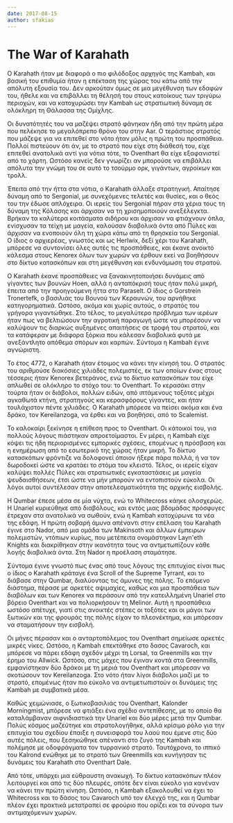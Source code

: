 ```yaml
---
date: 2017-08-15
author: sfakias
---
```

# The War of Karahath

Ο Karahath ήταν με διαφορά ο πιο φιλόδοξος αρχηγός της Kambah, και βασική του
επιθυμία ήταν η επέκταση της χώρας του κάτω από την απόλυτη εξουσία του. Δεν
αρκούταν όμως σε μια μεγέθυνση των εδαφών του, ήθελε και να επιβάλλει τη
θέλησή του στους κατοίκους των τριγύρω περιοχών, και να κατοχυρώσει την Kambah
ως στρατιωτική δύναμη σε ολόκληρη τη Θάλασσα της Ομίχλης.



Οι δυνατότητές του να μαζέψει στρατό φάνηκαν ήδη από την πρώτη μέρα που
πελέκησε το μεγαλόπρεπο θρόνο του στην Aar. Ο τεράστιος στρατός που μάζεψε για
να επιτεθεί στο νότο ήταν μόλις η πρώτη του προσπάθεια. Πολλοί πιστεύουν ότι
άν, με το στρατό που είχε στη διάθεσή του, είχε επιτεθεί ανατολικά αντί για
νότια τότε, το Oventhart θα είχε εξαφανιστεί από το χάρτη. Ωστόσο κανείς δεν
γνωρίζει αν μπορούσε να επιβάλλει απόλυτα την γνώμη του σε αυτό το τσούρμο
ορκ, γιγάντων, αγροίκων και τρολλ.



Έπειτα από την ήττα στα νότια, ο Karahath άλλαξε στρατηγική. Απαίτησε δύναμη
από το Sergonial, με συνεχόμενες τελετές και θυσίες, και ο θεός του την έδωσε
απλόχειρα. Oι ιερείς του Sergonial πήραν στα χέρια τους τη δύναμη της Κόλασης
και άρχισαν να τη χρισημοποιούν ανεξέλεγκτα. Βρήκαν τα καλύτερα κοιτάσματα
σιδήρου και άρχισαν να φτιάχνουν όπλα, ενίσχυσαν τα τείχη με μαγεία, καλούσαν
διαβολικά όντα από Πύλες και άρχισαν να ενοποιούν όλη τη χώρα κάτω από τη
θρησκεία του Sergonial. Ο ίδιος ο αρχιερέας, γνωστός και ως Herlwix, δεξί χέρι
του Karahath, μπόρεσε να συντονίσει όλες αυτές τις προσπάθειες, και έκανε
ανοικτό κάλεσμα στους Kenorex όλων των χωρών να έρθουν εκεί να βοηθήσουν στο
δίκτυο κατασκόπων και στη μεγέθυνση και ενδυνάμωση του στρατού.



Ο Karahath έκανε προσπάθειες να ξανακινητοποιήσει δυνάμεις από γίγαντες των
βουνών Hoen, αλλά η ανταπόκρισή τους ήταν πολύ μικρή, έπειτα από την
προηγούμενη ήττα στο Paraselt. Ο ίδιος ο Gorstrein Tronertefk, ο βασιλιάς του
Βουνού των Κεραυνών, του αρνήθηκε κατηγορηματικά. Ωστόσο, ακόμα και χωρίς
αυτούς, ο στρατός του γρήγορα γιγαντώθηκε. Στο τέλος, το μεγαλύτερο πρόβλημα
των ιερέων ήταν πως να βελτιώσουν την αγροτική παραγωγή ώστε να μπορέσουν να
καλύψουν τις διαρκώς αυξημένες απαιτήσεις σε τροφή του στρατού, και τα
κατάφεραν με διάφορα ξόρκια που κάλεσαν διαβολικά φυτά με ανεξάντλητο απόθεμα
σπόρων και καρπών. Σύντομα η Kambah έγινε αγνώριστη.



Το έτος 4772, ο Karahath ήταν έτοιμος να κάνει την κίνησή του. Ο στρατός του
αριθμούσε διακόσιες χιλιάδες πολεμιστές, εκ των οποίων ένας στους τέσσερις
ήταν Kenorex βετεράνος, ενώ το δίκτυο κατασκόπων του είχε απλωθεί σε ολόκληρο
το στόχο του: το Oventhart. Το κερασάκι στην τούρτα ήταν οι διάβολοι, πολλών
ειδών, από ιπτάμενους τοξότες μέχρι αγκαθωτά κτήνη, στρατηγούς και κερασφόρους
γίγαντες, και ήταν τουλάχιστον πέντε χιλιάδες. Ο Karahath μπόρεσε να πείσει
ακόμα και ένα δράκο, τον Kereilanzoga, να έρθει και να βοηθήσει, από το
Scalemist.



Το καλοκαίρι ξεκίνησε η επίθεση προς το Oventhart. Οι κάτοικοί του, για
πολλούς λόγους πιάστηκαν απροετοίμαστοι. Εν μέρει, η Kambah είχε κόψει τις ήδη
περιορισμένες εμπορικές σχέσεις, επομένως η πρόσβαση και η ενημέρωση από το
εσωτερικό της χώρας ήταν μικρή. Το δίκτυο κατασκόπων φρόντιζε να δολοφονεί
όποιον ήξερε πάρα πολλά, ή να τον δωροδοκεί ώστε να κρατάει το στόμα του
κλειστό. Τέλος, οι ιερείς είχαν καλύψει πολλές Πύλες και στρατιωτικές
εγκαταστάσεις με μαγεία ψευδαισθήσεων, έτσι ώστε να μήν μπορούν να εντοπιστούν
εύκολα. Οι λόγοι αυτοί συντέλεσαν στην αποτελεσματικότητα της αρχικής
εισβολής.



H Qumbar έπεσε μέσα σε μία νύχτα, ενώ το Whitecross κάηκε ολοσχερώς. Η Unariel
κυριεύθηκε από διαβόλους, και εντός μιας βδομάδας πρόσφυγες έτρεχαν στα
ανατολικά να σωθούν, ενώ η Kambah κατοχύρωνε τα νέα της εδάφη. Η πρώτη σοβαρή
άμυνα απέναντι στην επέλαση του Karahath έγινε στο Nador, από μια ομάδα των
Makinsoth και άλλων έμπειρων πολεμιστών, ντόπιων κυρίως, που μετέπειτα
ονομάστηκαν Layn'eth Knights και διακρίθηκαν στην ικανότητα τους να
αντμετωπίζουν κάθε λογής διαβολικά όντα. Στη Nador η προέλαση σταμάτησε.  

Σύντομα έγινε γνωστό πως ένας από τους λόγους της επιτυχίας είναι πως ο ίδιος
ο Karahath κράταγε ένα Scroll of the Supreme Tyrrant, και το διάβασε στην
Qumbar, διαλύοντας τις άμυνες της πόλης. Το επόμενο διάστημα, πέρασε με
αρκετές αψιμαχίες, καθώς και μια προσπάθεια των διαβόλων και των Kenorex να
περάσουν από την κατειλλημένη Unariel στο βόρειo Oventhart και να πολιορκήσουν
τη Melinor. Αυτή η προσπάθεια ωστόσο απέτυχε, γιατί στις ανοικτές στέπες οι
τοξότες και οι μάγοι των ξωτικών και της φρουράς της πόλης είχαν το
πλεονέκτημα, και μπόρεσαν να σταματήσουν την εισβολή.  

Οι μήνες πέρασαν και ο ανταρτοπόλεμος του Oventhart σημείωσε αρκετές μικρές
νίκες. Ωστόσο, η Kambah επεκτάθηκε στο δασος Cavaroch, και μπόρεσε να πάρει
εδάφη σχεδόν μέχρι τη Lorsal, τα Greenmills και την έρημο του Allwick. Ωστόσο,
στις μάχες που έγιναν κοντά στα Greenmills, εμφανίστηκαν δύο δράκοι με τη
μεριά του Oventhart και μπόρεσαν να σκοτώσουν τον Kereilanzoga. Στο νότο ήταν
λίγοι διάβολοι μαζί με το στρατό, επομένως ήταν πιο εύκολο να αντιμετωπιστούν
οι δυνάμεις της Kambah με συμβατικά μέσα.  

Καθώς χειμώνιασε, ο ξωτικοβασιλιάς του Oventhart, Kalonder Morningmist,
μπόρεσε να φτιάξει ένα σχέδιο αντεπίθεσης, με το οποίο θα καταλάμβαναν
αιφνιδιαστικά την Unariel και δύο μέρες μετά την Qumbar. Πολύς κόσμος
μαζεύτηκε και στρατολογήθηκε, αλλά κρίσιμο ρόλο για την επιτυχία του σχεδίου
έπαιξε η συνεισφορά του λαού που έμενε στις δύο αυτές πόλεις, που ξεσηκώθηκε
απέναντι στο ζυγό της Kambah και πολέμησε με οδοφράγματα τον τυρρανικό στρατό.
Ταυτόχρονα, το ιππικό του Kalrond ενώθηκε με το στρατό των Greenmills και
κυνήγησαν τις δυνάμεις του Karahath στο Oventhart Dale.  

Από τότε, υπάρχει μια εύθραυστη ανακωχή. Το δίκτυο κατασκόπων πλέον λειτουργεί
και από τις δύο πλευρές, οπότε δεν είναι εύκολο για κανέναν να κάνει την πρώτη
κίνηση. Ωστόσο, η Kambah εξακολουθεί να έχει το Whitecross και το δάσος του
Cavaroch υπό τον έλεγχό της, και η Qumbar πλέον έχει πρακτικά μετατραπεί σε
φρούριο που ορίζει και τα σύνορα των αντιμαχόμενων χωρών.

